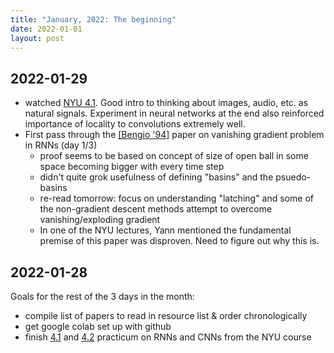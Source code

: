 ```yaml
---
title: "January, 2022: The beginning"
date: 2022-01-01
layout: post
---
```



## 2022-01-29

- watched [NYU 4.1](https://www.youtube.com/watch?v=KvvNkE2vQVk). Good intro to thinking about images, audio, etc. as natural signals. Experiment in neural networks at the end also reinforced importance of locality to convolutions extremely well.
- First pass through the [[Bengio '94]](http://www.iro.umontreal.ca/~lisa/pointeurs/ieeetrnn94.pdf) paper on vanishing gradient problem in RNNs (day 1/3)
	- proof seems to be based on concept of size of open ball in some space becoming bigger with every time step
	- didn't quite grok usefulness of defining "basins" and the psuedo-basins 
	- re-read tomorrow: focus on understanding "latching" and some of the non-gradient descent methods attempt to overcome vanishing/exploding gradient
	- In one of the NYU lectures, Yann mentioned the fundamental premise of this paper was disproven. Need to figure out why this is.


## 2022-01-28
Goals for the rest of the 3 days in the month:

- compile list of papers to read in resource list & order chronologically
- get google colab set up with github
- finish [4.1](https://www.youtube.com/watch?v=KvvNkE2vQVk) and [4.2](https://www.youtube.com/watch?v=5KSGNomPJTE) practicum on RNNs and CNNs from the NYU course